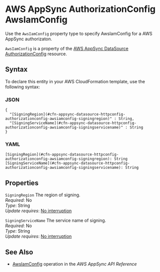 # AWS AppSync AuthorizationConfig AwsIamConfig<a name="aws-properties-appsync-datasource-httpconfig-authorizationconfig-awsiamconfig"></a>

<a name="aws-properties-appsync-datasource-httpconfig-authorizationconfig-awsiamconfig-description"></a>Use the `AwsIamConfig` property type to specify AwsIamConfig for a AWS AppSync authorizaton\.

<a name="aws-properties-appsync-datasource-httpconfig-authorizationconfig-awsiamconfig-inheritance"></a> `AwsIamConfig` is a property of the [AWS AppSync DataSource AuthorizationConfig](aws-properties-appsync-datasource-httpconfig-authorizationconfig.md) resource\.

## Syntax<a name="aws-properties-appsync-datasource-httpconfig-authorizationconfig-awsiamconfig-syntax"></a>

To declare this entity in your AWS CloudFormation template, use the following syntax:

### JSON<a name="aws-properties-appsync-datasource-httpconfig-authorizationconfig-awsiamconfig-syntax.json"></a>

```
{
  "[SigningRegion](#cfn-appsync-datasource-httpconfig-authorizationconfig-awsiamconfig-signingregion)" : String,
  "[SigningServiceName](#cfn-appsync-datasource-httpconfig-authorizationconfig-awsiamconfig-signingservicename)" : String
}
```

### YAML<a name="aws-properties-appsync-datasource-awsiamconfig-syntax.yaml"></a>

```
[SigningRegion](#cfn-appsync-datasource-httpconfig-authorizationconfig-awsiamconfig-signingregion): String
[SigningServiceName](#cfn-appsync-datasource-httpconfig-authorizationconfig-awsiamconfig-signingservicename): String
```

## Properties<a name="aws-properties-appsync-datasource-httpconfig-authorizationconfig-awsiamconfig-properties"></a>

`SigningRegion`  <a name="cfn-appsync-datasource-httpconfig-authorizationconfig-awsiamconfig-signingregion"></a>
The region of signing\.  
 *Required*: No  
 *Type*: String  
 *Update requires*: [No interruption](using-cfn-updating-stacks-update-behaviors.md#update-no-interrupt) 

`SigningServiceName`  <a name="cfn-appsync-datasource-httpconfig-authorizationconfig-awsiamconfig-signingservicename"></a>
The service name of signing\.  
 *Required*: No  
 *Type*: String  
 *Update requires*: [No interruption](using-cfn-updating-stacks-update-behaviors.md#update-no-interrupt) 

## See Also<a name="aws-properties-appsync-datasource-httpconfig-authorizationconfig-awsiamconfig-seealso"></a>
+ [ AwsIamConfig](https://docs.aws.amazon.com/appsync/latest/APIReference/API_AwsIamConfig.html) operation in the *AWS AppSync API Reference*